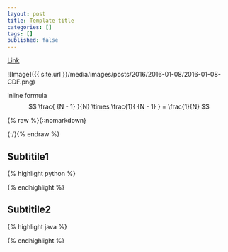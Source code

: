 ```yaml
---
layout: post
title: Template title
categories: []
tags: []
published: false
---
```


[Link](https://github.com/NathanLvzs)

![Image]({{ site.url }}/media/images/posts/2016/2016-01-08/2016-01-08-CDF.png)

inline formula $$ \frac{ {N - 1} }{N} \times \frac{1}{ {N - 1} } = \frac{1}{N} $$

{% raw %}{::nomarkdown}
    <div>
    $$    $$
    </div>
{:/}{% endraw %}


## Subtitile1



{% highlight python %}

{% endhighlight %}




## Subtitile2




{% highlight java %}

{% endhighlight %}








